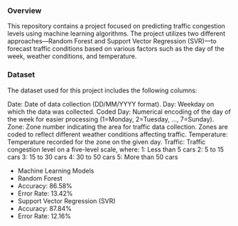 ### Overview
This repository contains a project focused on predicting traffic congestion levels using machine learning algorithms. The project utilizes two different approaches—Random Forest and Support Vector Regression (SVR)—to forecast traffic conditions based on various factors such as the day of the week, weather conditions, and temperature.

### Dataset
The dataset used for this project includes the following columns:

Date: Date of data collection (DD/MM/YYYY format).
Day: Weekday on which the data was collected.
Coded Day: Numerical encoding of the day of the week for easier processing (1=Monday, 2=Tuesday, ..., 7=Sunday).
Zone: Zone number indicating the area for traffic data collection. Zones are coded to reflect different weather conditions affecting traffic.
Temperature: Temperature recorded for the zone on the given day.
Traffic: Traffic congestion level on a five-level scale, where:
1: Less than 5 cars
2: 5 to 15 cars
3: 15 to 30 cars
4: 30 to 50 cars
5: More than 50 cars

- Machine Learning Models
- Random Forest
- Accuracy: 86.58%
- Error Rate: 13.42%
- Support Vector Regression (SVR)
- Accuracy: 87.84%
- Error Rate: 12.16%